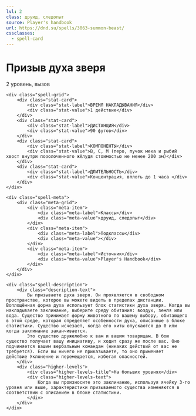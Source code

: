 ```yaml
---
lvl: 2
class: друид, следопыт
source: Player's handbook
url: https://dnd.su/spells/3063-summon-beast/
cssclasses:
  - spell-card
---
```


<div class="spell-container">
	<div class="spell-header">
		<h1 class="spell-name">Призыв духа зверя</h1>
		<div class="spell-level">2 уровень, вызов</div>
	</div>
	
    <div class="spell-grid">
    	<div class="stat-card">
    		<div class="stat-label">ВРЕМЯ НАКЛАДЫВАНИЯ</div>
    		<div class="stat-value">1 действие</div>
    	</div>
    	<div class="stat-card">
    		<div class="stat-label">ДИСТАНЦИЯ</div>
    		<div class="stat-value">90 футов</div>
    	</div>
    	<div class="stat-card">
    		<div class="stat-label">КОМПОНЕНТЫ</div>
    		<div class="stat-value">В, С, М (перо, пучок меха и рыбий хвост внутри позолоченного жёлудя стоимостью не менее 200 зм)</div>
    	</div>
    	<div class="stat-card">
    		<div class="stat-label">ДЛИТЕЛЬНОСТЬ</div>
    		<div class="stat-value">Концентрация, вплоть до 1 часа </div>
    	</div>
    </div>
    
    <div class="spell-meta">
    	<div class="meta-grid">
    		<div class="meta-item">
    			<div class="meta-label">Классы</div>
    			<div class="meta-value">друид, следопыт</div>
    		</div>
    		<div class="meta-item">
    			<div class="meta-label">Подклассы</div>
    			<div class="meta-value"></div>
    		</div>
    		<div class="meta-item">
    			<div class="meta-label">Источник</div>
    			<div class="meta-value">Player's Handbook</div>
    		</div>
    	</div>
    </div>
    
    <div class="spell-description">
    	<div class="description-text">
    		Вы призываете духа зверя. Он проявляется в свободном пространстве, которое вы можете видеть в пределах дистанции. Воплощённая форма духа использует блок статистики духа зверя. Когда вы накладываете заклинание, выберите среду обитания: воздух, земля или вода. Существо принимает форму животного по вашему выбору, обитающего в этой среде, которая определяет особенности духа, описанные в блоке статистики. Существо исчезает, когда его хиты опускаются до 0 или когда заклинание заканчивается.
    		Это существо дружелюбно к вам и вашим товарищам. В бою существо получает вашу инициативу, и ходит сразу же после вас. Оно подчиняется вашим вербальным командам (никаких действий от вас не требуется). Если вы ничего не приказываете, то оно применяет действие Уклонение и перемещается, избегая опасностей.
    	</div>
    	<div class="higher-levels">
    		<div class="higher-levels-title">На больших уровнях</div>
    		<div class="higher-levels-text">
    			Когда вы произносите это заклинание, используя ячейку 3-го уровня или выше, характеристики призываемого существа изменяются в соответствии с описанием в блоке статистики.
    		</div>
    	</div>
    </div>
</div>